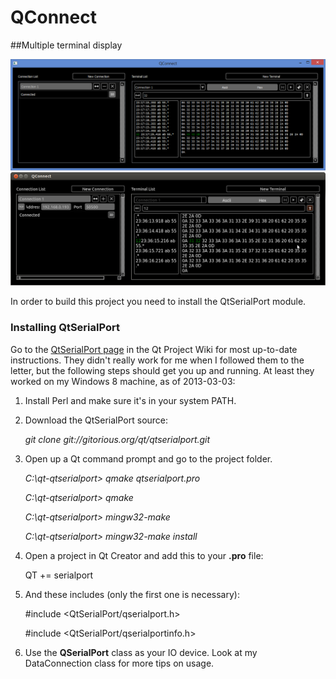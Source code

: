 QConnect
==========

##Multiple terminal display

![QConnect Screenshot - Windows 8](./window.png "2013-03-06")
![QConnect Screenshot - Ubuntu 12.04](./window2.png "2013-03-06")

In order to build this project you need to install the QtSerialPort module.

### Installing QtSerialPort

Go to the [QtSerialPort page](http://qt-project.org/wiki/QtSerialPort) in the Qt Project Wiki for most up-to-date instructions. They didn't really work for me when I followed them to the letter, but the following steps should get you up and running. At least they worked on my Windows 8 machine, as of 2013-03-03:

1. Install Perl and make sure it's in your system PATH.
2. Download the QtSerialPort source:

    *git clone git://gitorious.org/qt/qtserialport.git*
3. Open up a Qt command prompt and go to the project folder.

    *C:\qt-qtserialport> qmake qtserialport.pro*
	
	*C:\qt-qtserialport> qmake*
	
	*C:\qt-qtserialport> mingw32-make*
	
	*C:\qt-qtserialport> mingw32-make install*
4. Open a project in Qt Creator and add this to your **.pro** file:
    
	QT += serialport
5. And these includes (only the first one is necessary):

    \#include \<QtSerialPort/qserialport.h>

    \#include \<QtSerialPort/qserialportinfo.h>
6. Use the **QSerialPort** class as your IO device. Look at my DataConnection class for more tips on usage.


